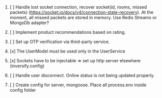 1. [ ] Handle lost socket connection, recover socket(id, rooms, missed packets) (https://socket.io/docs/v4/connection-state-recovery).
At the moment, all missed packets are stored in memory. Use Redis Streams or MongoDb adapter?

2. [ ] Implement product recommendations based on rating.

3. [ ] Set up OTP verification via third-party service.

4. [x] The UserModel must be used only in the UserService 

5. [x] Sockets have to be injectable => set up http server elsewhere (inversify.config)

6. [ ] Handle user disconnect. Online status is not being updated properly.

7. [ ] Create config for server, mongoose. Place all process.env inside config folder



